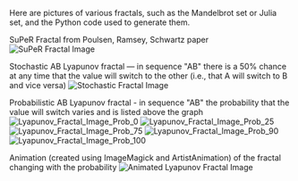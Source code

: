 Here are pictures of various fractals, such as the Mandelbrot set or Julia set, and the Python code used to generate them.

SuPeR Fractal from Poulsen, Ramsey, Schwartz paper
![SuPeR Fractal Image](https://github.com/shaunramsey/FractalExploration/blob/master/Fractals/Lyapunov_Fractal_a_0.1.png)

Stochastic AB Lyapunov fractal — in sequence "AB" there is a 50% chance at any time that the value will switch to the other (i.e., that A will switch to B and vice versa)
![Stochastic Fractal Image](https://github.com/r-chambers/FractalExploration/blob/master/Fractals/lyapunov_fractal_stochastic.png)

Probabilistic AB Lyapunov fractal - in sequence "AB" the probability that the value will switch varies and is listed above the graph
![Lyapunov_Fractal_Image_Prob_0](https://github.com/r-chambers/FractalExploration/blob/master/Fractals/lyapunov_fractal_probabilistic_AB_0.png)
![Lyapunov_Fractal_Image_Prob_25](https://github.com/r-chambers/FractalExploration/blob/master/Fractals/lyapunov_fractal_probabilistic_AB_25.png)
![Lyapunov_Fractal_Image_Prob_75](https://github.com/r-chambers/FractalExploration/blob/master/Fractals/lyapunov_fractal_probabilistic_AB_75.png)
![Lyapunov_Fractal_Image_Prob_90](https://github.com/r-chambers/FractalExploration/blob/master/Fractals/lyapunov_fractal_probabilistic_AB_90.png)
![Lyapunov_Fractal_Image_Prob_100](https://github.com/r-chambers/FractalExploration/blob/master/Fractals/lyapunov_fractal_probabilistic_AB_100.png)

Animation (created using ImageMagick and ArtistAnimation) of the fractal changing with the probability
![Animated Lyapunov Fractal Image](https://github.com/r-chambers/FractalExploration/blob/master/Fractals/Prob_Lyap_Fractal.gif)
